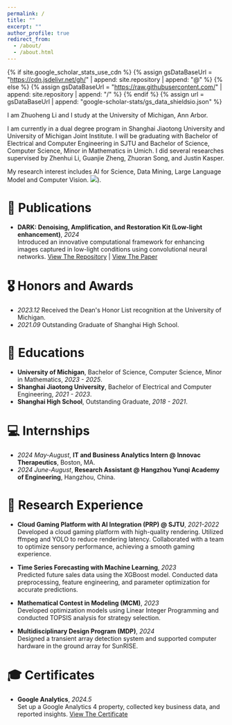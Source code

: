 ```yaml
---
permalink: /
title: ""
excerpt: ""
author_profile: true
redirect_from: 
  - /about/
  - /about.html
---
```


{% if site.google_scholar_stats_use_cdn %}
{% assign gsDataBaseUrl = "https://cdn.jsdelivr.net/gh/" | append: site.repository | append: "@" %}
{% else %}
{% assign gsDataBaseUrl = "https://raw.githubusercontent.com/" | append: site.repository | append: "/" %}
{% endif %}
{% assign url = gsDataBaseUrl | append: "google-scholar-stats/gs_data_shieldsio.json" %}

<span class='anchor' id='about-me'></span>

I am Zhuoheng Li and I study at the University of Michigan, Ann Arbor.

I am currently in a dual degree program in Shanghai Jiaotong University and University of Michigan Joint Institute. I will be graduating with Bachelor of Electrical and Computer Engineering in SJTU and Bachelor of Science, Computer Science, Minor in Mathematics in Umich. I did several researches supervised by Zhenhui Li, Guanjie Zheng, Zhuoran Song, and Justin Kasper.

My research interest includes AI for Science, Data Mining, Large Language Model and Computer Vision. <a href='https://scholar.google.com/citations?user=6lA1lrIAAAAJ'><img src="https://img.shields.io/endpoint?url={{ url | url_encode }}&logo=Google%20Scholar&labelColor=f6f6f6&color=9cf&style=flat&label=citations"></a>).


# 📝 Publications 

- **DARK: Denoising, Amplification, and Restoration Kit (Low-light enhancement)**, *2024*  
  Introduced an innovative computational framework for enhancing images captured in low-light conditions using convolutional neural networks. [View The Repository](https://github.com/zhliOvO/dark) | [View The Paper](https://arxiv.org/abs/2405.12891)

# 🎖 Honors and Awards
- *2023.12* Received the Dean's Honor List recognition at the University of Michigan.
- *2021.09* Outstanding Graduate of Shanghai High School.

# 📖 Educations
- **University of Michigan**, Bachelor of Science, Computer Science, Minor in Mathematics, *2023 - 2025*.  
- **Shanghai Jiaotong University**, Bachelor of Electrical and Computer Engineering, *2021 - 2023*.
- **Shanghai High School**, Outstanding Graduate, *2018 - 2021*.

# 💻 Internships
- *2024 May-August*, **IT and Business Analytics Intern @ Innovac Therapeutics**, Boston, MA.
- *2024 June-August*, **Research Assistant @ Hangzhou Yunqi Academy of Engineering**, Hangzhou, China.

# 💼 Research Experience
- **Cloud Gaming Platform with AI Integration (PRP) @ SJTU**, *2021-2022*  
  Developed a cloud gaming platform with high-quality rendering. Utilized ffmpeg and YOLO to reduce rendering latency. Collaborated with a team to optimize sensory performance, achieving a smooth gaming experience.

- **Time Series Forecasting with Machine Learning**, *2023*  
  Predicted future sales data using the XGBoost model. Conducted data preprocessing, feature engineering, and parameter optimization for accurate predictions.

- **Mathematical Contest in Modeling (MCM)**, *2023*  
  Developed optimization models using Linear Integer Programming and conducted TOPSIS analysis for strategy selection.

- **Multidisciplinary Design Program (MDP)**, *2024*  
  Designed a transient array detection system and supported computer hardware in the ground array for SunRISE.


# 🎓 Certificates
- **Google Analytics**, *2024.5*  
  Set up a Google Analytics 4 property, collected key business data, and reported insights. [View The Certificate](src/Google_Analytics_Certificate.pdf)
